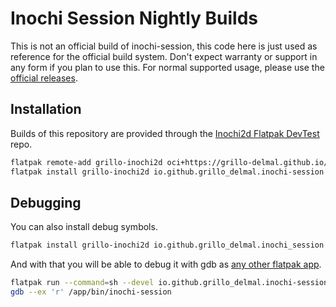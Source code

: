# Inochi Session Nightly Builds

This is not an official build of inochi-session, this code here is just used as reference for the official build system.
Don't expect warranty or support in any form if you plan to use this.
For normal supported usage, please use the [official releases](https://github.com/Inochi2D/inochi-session/releases).

## Installation

Builds of this repository are provided through the [Inochi2d Flatpak DevTest](https://github.com/grillo-delmal/inochi2d-flatpak-devtest) repo.

```sh
flatpak remote-add grillo-inochi2d oci+https://grillo-delmal.github.io//inochi2d-flatpak-devtest
flatpak install grillo-inochi2d io.github.grillo_delmal.inochi-session
```

## Debugging

You can also install debug symbols.

```sh
flatpak install grillo-inochi2d io.github.grillo_delmal.inochi_session.Debug
```

And with that you will be able to debug it with gdb as [any other flatpak app](https://docs.flatpak.org/en/latest/debugging.html).

```sh
flatpak run --command=sh --devel io.github.grillo_delmal.inochi-session
gdb --ex 'r' /app/bin/inochi-session
```